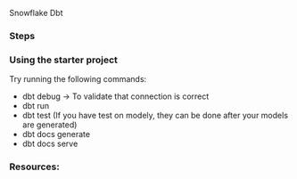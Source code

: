 Snowflake Dbt

### Steps 

### Using the starter project

Try running the following commands:
- dbt debug -> To validate that connection is correct
- dbt run
- dbt test (If you have test on modely, they can be done after your models are generated)
- dbt docs generate
- dbt docs serve
### Resources:
